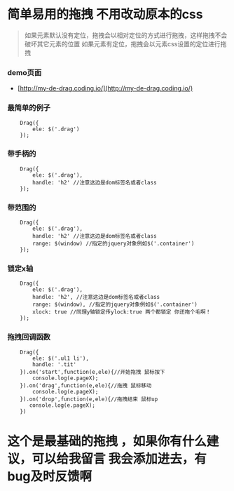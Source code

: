 # 简单易用的拖拽 不用改动原本的css
>如果元素默认没有定位，拖拽会以相对定位的方式进行拖拽，这样拖拽不会破坏其它元素的位置
>如果元素有定位，拖拽会以元素css设置的定位进行拖拽

### demo页面
* [http://my-de-drag.coding.io/](http://my-de-drag.coding.io/)

### 最简单的例子

```
    Drag({
        ele: $('.drag')
    });
```

### 带手柄的

```
    Drag({
        ele: $('.drag'),
        handle: 'h2' //注意这边是dom标签名或者class
    });
```

### 带范围的

```
    Drag({
        ele: $('.drag'),
        handle: 'h2' //注意这边是dom标签名或者class
        range: $(window) //指定的jquery对象例如$('.container')
    });
```

### 锁定x轴

```
    Drag({
        ele: $('.drag'),
        handle: 'h2', //注意这边是dom标签名或者class
        range: $(window), //指定的jquery对象例如$('.container')
        xlock: true //同理y轴锁定传ylock:true 两个都锁定 你还拖个毛啊！
    });
```

### 拖拽回调函数

```
    Drag({
        ele: $('.ul1 li'),
        handle: '.tit'
    }).on('start',function(e,ele){//开始拖拽 鼠标按下
        console.log(e.pageX);
    }).on('drag',function(e,ele){//拖拽 鼠标移动
        console.log(e.pageX);
    }).on('drop',function(e,ele){//拖拽结束 鼠标up
       console.log(e.pageX);
    })
```

# 这个是最基础的拖拽 ，如果你有什么建议，可以给我留言 我会添加进去，有bug及时反馈啊